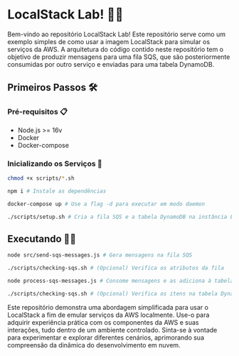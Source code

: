 # LocalStack Lab! 🧪🚀

Bem-vindo ao repositório LocalStack Lab! Este repositório serve como um exemplo simples de como usar a imagem LocalStack para simular os serviços da AWS. A arquitetura do código contido neste repositório tem o objetivo de produzir mensagens para uma fila SQS, que são posteriormente consumidas por outro serviço e enviadas para uma tabela DynamoDB.

## Primeiros Passos 🛠️

### Pré-requisitos 📋

* Node.js >= 16v
* Docker
* Docker-compose

### Inicializando os Serviços 🚀

```sh
chmod +x scripts/*.sh

npm i # Instale as dependências

docker-compose up # Use a flag -d para executar em modo daemon

./scripts/setup.sh # Cria a fila SQS e a tabela DynamoDB na instância LocalStack
```

## Executando 🏃‍♂️

```sh
node src/send-sqs-messages.js # Gera mensagens na fila SQS

./scripts/checking-sqs.sh # (Opcional) Verifica os atributos da fila

node process-sqs-messages.js # Consome mensagens e as adiciona à tabela DynamoDB

./scripts/checking-sqs.sh # (Opcional) Verifica os itens na tabela DynamoDB
```

Este repositório demonstra uma abordagem simplificada para usar o LocalStack a fim de emular serviços da AWS localmente. Use-o para adquirir experiência prática com os componentes da AWS e suas interações, tudo dentro de um ambiente controlado. Sinta-se à vontade para experimentar e explorar diferentes cenários, aprimorando sua compreensão da dinâmica do desenvolvimento em nuvem.